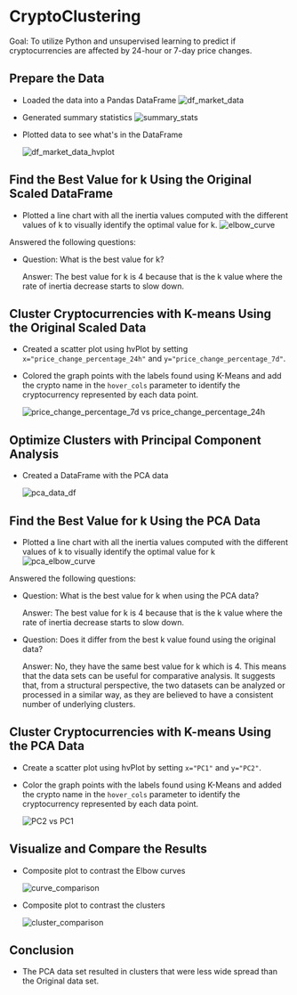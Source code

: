 # CryptoClustering
Goal: To utilize Python and unsupervised learning to predict if cryptocurrencies are affected by 24-hour or 7-day price changes.

## Prepare the Data
- Loaded the data into a Pandas DataFrame
  ![df_market_data](https://github.com/cjhornung/CryptoClustering/assets/134234019/ca13d297-85af-4207-8826-2c711c060170)
- Generated summary statistics
  ![summary_stats](https://github.com/cjhornung/CryptoClustering/assets/134234019/dc635ba8-e758-428c-86a5-9fd5a17c5de8)
- Plotted data to see what's in the DataFrame
  
  ![df_market_data_hvplot](https://github.com/cjhornung/CryptoClustering/assets/134234019/3a98b3c8-d263-4e1c-ba81-11a6dd90eb60)
## Find the Best Value for k Using the Original Scaled DataFrame

- Plotted a line chart with all the inertia values computed with the different values of k to visually identify the optimal value for k.
  ![elbow_curve](https://github.com/cjhornung/CryptoClustering/assets/134234019/70ccaa0a-112b-4f82-a588-28003bb7a3bf)

Answered the following questions:

- Question: What is the best value for k?

  Answer: The best value for k is 4 because that is the k value where the rate of inertia decrease starts to slow down.
  
## Cluster Cryptocurrencies with K-means Using the Original Scaled Data

- Created a scatter plot using hvPlot by setting `x="price_change_percentage_24h"` and `y="price_change_percentage_7d"`.
- Colored the graph points with the labels found using K-Means and add the crypto name in the `hover_cols` parameter to identify the cryptocurrency represented by each data point.

  ![price_change_percentage_7d vs price_change_percentage_24h](https://github.com/cjhornung/CryptoClustering/assets/134234019/83bdf367-768e-46f9-8e1e-3bb55b1dd0dc)
## Optimize Clusters with Principal Component Analysis
- Created a DataFrame with the PCA data

   ![pca_data_df](https://github.com/cjhornung/CryptoClustering/assets/134234019/f406ccd3-f18b-4c97-85a6-5b47caeeca78)

## Find the Best Value for k Using the PCA Data
- Plotted a line chart with all the inertia values computed with the different values of k to visually identify the optimal value for k
  ![pca_elbow_curve](https://github.com/cjhornung/CryptoClustering/assets/134234019/8e8d066d-e2ba-40a6-9637-62fbb83b230d)

Answered the following questions:

- Question: What is the best value for k when using the PCA data?

  Answer: The best value for k is 4 because that is the k value where the rate of inertia decrease starts to slow down.

- Question: Does it differ from the best k value found using the original data?

  Answer: No, they have the same best value for k which is 4. This means that the data sets can be useful for comparative analysis. It suggests that, from a structural perspective, the two datasets can be analyzed or processed in a similar way, as they are believed to have a consistent number of underlying clusters.

## Cluster Cryptocurrencies with K-means Using the PCA Data
- Create a scatter plot using hvPlot by setting  `x="PC1"` and `y="PC2"`. 
- Color the graph points with the labels found using K-Means and added the crypto name in the `hover_cols` parameter to identify the cryptocurrency represented by each data point.

   ![PC2 vs PC1](https://github.com/cjhornung/CryptoClustering/assets/134234019/a30be58e-ab49-49a7-bec7-4ebf86401140)

## Visualize and Compare the Results
- Composite plot to contrast the Elbow curves

  ![curve_comparison](https://github.com/cjhornung/CryptoClustering/assets/134234019/0315d6db-cc57-4d62-9a83-7c80505e12db)
- Composite plot to contrast the clusters

  ![cluster_comparison](https://github.com/cjhornung/CryptoClustering/assets/134234019/f31b94f7-8f3c-44fa-a96c-c4131ee090d8)
  
## Conclusion
- The PCA data set resulted in clusters that were less wide spread than the Original data set.
